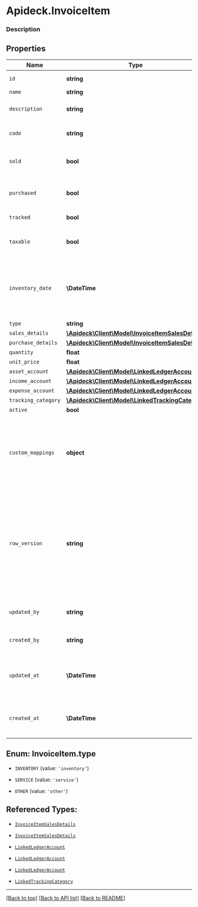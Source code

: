 # Apideck.InvoiceItem

### Description

## Properties
Name | Type | Description | Notes
------------ | ------------- | ------------- | -------------
`id` | **string** | The ID of the item. | [optional] 
`name` | **string** | Item name | [optional] 
`description` | **string** | A short description of the item | [optional] 
`code` | **string** | User defined item code | [optional] 
`sold` | **bool** | Item will be available on sales transactions | [optional] 
`purchased` | **bool** | Item is available for purchase transactions | [optional] 
`tracked` | **bool** | Item is inventoried | [optional] 
`taxable` | **bool** | If true, transactions for this item are taxable | [optional] 
`inventory_date` | **\DateTime** | The date of opening balance if inventory item is tracked - YYYY-MM-DD. | [optional] 
`type` | **string** | Item type | [optional] 
`sales_details` | [**\Apideck\Client\Model\InvoiceItemSalesDetails**](InvoiceItemSalesDetails.md) |  | [optional] 
`purchase_details` | [**\Apideck\Client\Model\InvoiceItemSalesDetails**](InvoiceItemSalesDetails.md) |  | [optional] 
`quantity` | **float** |  | [optional] 
`unit_price` | **float** |  | [optional] 
`asset_account` | [**\Apideck\Client\Model\LinkedLedgerAccount**](LinkedLedgerAccount.md) |  | [optional] 
`income_account` | [**\Apideck\Client\Model\LinkedLedgerAccount**](LinkedLedgerAccount.md) |  | [optional] 
`expense_account` | [**\Apideck\Client\Model\LinkedLedgerAccount**](LinkedLedgerAccount.md) |  | [optional] 
`tracking_category` | [**\Apideck\Client\Model\LinkedTrackingCategory**](LinkedTrackingCategory.md) |  | [optional] 
`active` | **bool** |  | [optional] 
`custom_mappings` | **object** | When custom mappings are configured on the resource, the result is included here. | [optional] 
`row_version` | **string** | A binary value used to detect updates to a object and prevent data conflicts. It is incremented each time an update is made to the object. | [optional] 
`updated_by` | **string** | The user who last updated the object. | [optional] 
`created_by` | **string** | The user who created the object. | [optional] 
`updated_at` | **\DateTime** | The date and time when the object was last updated. | [optional] 
`created_at` | **\DateTime** | The date and time when the object was created. | [optional] 





<a name="TYPE"></a>
## Enum: InvoiceItem.type


* `INVENTORY` (value: `'inventory'`)

* `SERVICE` (value: `'service'`)

* `OTHER` (value: `'other'`)




## Referenced Types:










* [`InvoiceItemSalesDetails`](InvoiceItemSalesDetails.md)
* [`InvoiceItemSalesDetails`](InvoiceItemSalesDetails.md)


* [`LinkedLedgerAccount`](LinkedLedgerAccount.md)
* [`LinkedLedgerAccount`](LinkedLedgerAccount.md)
* [`LinkedLedgerAccount`](LinkedLedgerAccount.md)
* [`LinkedTrackingCategory`](LinkedTrackingCategory.md)








---

[[Back to top]](#) [[Back to API list]](../../../../README.md#documentation-for-api-endpoints) [[Back to README]](../../../../README.md)


